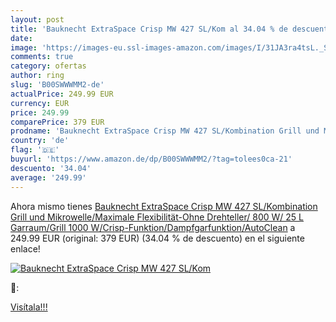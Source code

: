 ```yaml
---
layout: post
title: 'Bauknecht ExtraSpace Crisp MW 427 SL/Kom al 34.04 % de descuento'
date: 
image: 'https://images-eu.ssl-images-amazon.com/images/I/31JA3ra4tsL._SL200_.jpg'
comments: true
category: ofertas
author: ring
slug: 'B00SWWWMM2-de'
actualPrice: 249.99 EUR
currency: EUR
price: 249.99
comparePrice: 379 EUR
prodname: 'Bauknecht ExtraSpace Crisp MW 427 SL/Kombination Grill und Mikrowelle/Maximale Flexibilität-Ohne Drehteller/ 800 W/ 25 L Garraum/Grill 1000 W/Crisp-Funktion/Dampfgarfunktion/AutoClean'
country: 'de'
flag: '🇩🇪'
buyurl: 'https://www.amazon.de/dp/B00SWWWMM2/?tag=tolees0ca-21'
descuento: '34.04'
average: '249.99'
---
```


Ahora mismo tienes [Bauknecht ExtraSpace Crisp MW 427 SL/Kombination Grill und Mikrowelle/Maximale Flexibilität-Ohne Drehteller/ 800 W/ 25 L Garraum/Grill 1000 W/Crisp-Funktion/Dampfgarfunktion/AutoClean](https://www.amazon.de/dp/B00SWWWMM2/?tag=tolees0ca-21) a 249.99 EUR (original: 379 EUR) (34.04 %  de descuento) en el siguiente enlace!

[![Bauknecht ExtraSpace Crisp MW 427 SL/Kom](https://images-eu.ssl-images-amazon.com/images/I/31JA3ra4tsL._SL200_.jpg)](https://www.amazon.de/dp/B00SWWWMM2/?tag=tolees0ca-21)

🔎:


[Visítala!!!](https://www.amazon.de/dp/B00SWWWMM2/?tag=tolees0ca-21)

